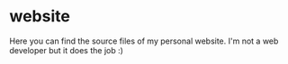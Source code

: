 # website

Here you can find the source files of my personal website. I'm not a web developer but it does the job :)
